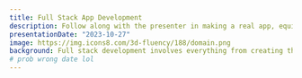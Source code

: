 ```yaml
---
title: Full Stack App Development
description: Follow along with the presenter in making a real app, equipt with a frontend, database, and server
presentationDate: "2023-10-27"
image: https://img.icons8.com/3d-fluency/188/domain.png
background: Full stack development involves everything from creating the user interface of an app to modeling how the user's data will be stored and retrieved, as well as other business logic. Many companies separate their front end and back end development into separate teams, but the best developers can do both. We will learn how these pieces come together in creating our own full stack apps, hosted on the web. 
# prob wrong date lol
---
```

